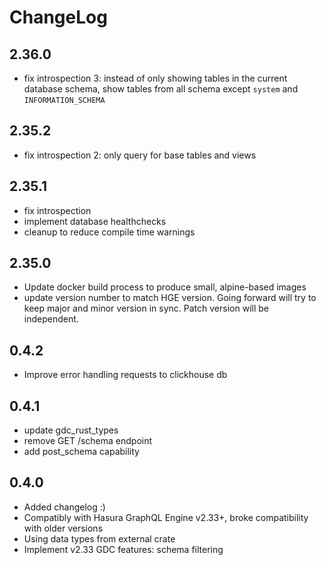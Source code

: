 # ChangeLog

## 2.36.0

- fix introspection 3: instead of only showing tables in the current database schema, show tables from all schema except `system` and `INFORMATION_SCHEMA`

## 2.35.2

- fix introspection 2: only query for base tables and views

## 2.35.1

- fix introspection
- implement database healthchecks
- cleanup to reduce compile time warnings

## 2.35.0

- Update docker build process to produce small, alpine-based images
- update version number to match HGE version. Going forward will try to keep major and minor version in sync. Patch version will be independent.

## 0.4.2

- Improve error handling requests to clickhouse db

## 0.4.1

- update gdc_rust_types
- remove GET /schema endpoint
- add post_schema capability

## 0.4.0

- Added changelog :)
- Compatibly with Hasura GraphQL Engine v2.33+, broke compatibility with older versions
- Using data types from external crate
- Implement v2.33 GDC features: schema filtering
